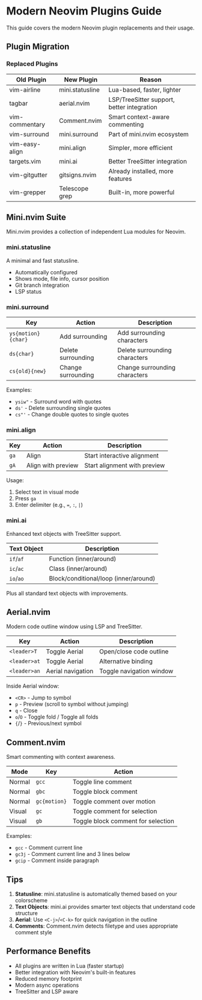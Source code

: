 # Modern Neovim Plugins Guide

This guide covers the modern Neovim plugin replacements and their usage.

## Plugin Migration

### Replaced Plugins

| Old Plugin | New Plugin | Reason |
|------------|------------|---------|
| vim-airline | mini.statusline | Lua-based, faster, lighter |
| tagbar | aerial.nvim | LSP/TreeSitter support, better integration |
| vim-commentary | Comment.nvim | Smart context-aware commenting |
| vim-surround | mini.surround | Part of mini.nvim ecosystem |
| vim-easy-align | mini.align | Simpler, more efficient |
| targets.vim | mini.ai | Better TreeSitter integration |
| vim-gitgutter | gitsigns.nvim | Already installed, more features |
| vim-grepper | Telescope grep | Built-in, more powerful |

## Mini.nvim Suite

Mini.nvim provides a collection of independent Lua modules for Neovim.

### mini.statusline

A minimal and fast statusline.

- Automatically configured
- Shows mode, file info, cursor position
- Git branch integration
- LSP status

### mini.surround

| Key | Action | Description |
|-----|--------|-------------|
| `ys{motion}{char}` | Add surrounding | Add surrounding characters |
| `ds{char}` | Delete surrounding | Delete surrounding characters |
| `cs{old}{new}` | Change surrounding | Change surrounding characters |

Examples:
- `ysiw"` - Surround word with quotes
- `ds'` - Delete surrounding single quotes
- `cs"'` - Change double quotes to single quotes

### mini.align

| Key | Action | Description |
|-----|--------|-------------|
| `ga` | Align | Start interactive alignment |
| `gA` | Align with preview | Start alignment with preview |

Usage:
1. Select text in visual mode
2. Press `ga`
3. Enter delimiter (e.g., `=`, `:`, `|`)

### mini.ai

Enhanced text objects with TreeSitter support.

| Text Object | Description |
|-------------|-------------|
| `if`/`af` | Function (inner/around) |
| `ic`/`ac` | Class (inner/around) |
| `io`/`ao` | Block/conditional/loop (inner/around) |

Plus all standard text objects with improvements.

## Aerial.nvim

Modern code outline window using LSP and TreeSitter.

| Key | Action | Description |
|-----|--------|-------------|
| `<leader>T` | Toggle Aerial | Open/close code outline |
| `<leader>at` | Toggle Aerial | Alternative binding |
| `<leader>an` | Aerial navigation | Toggle navigation window |

Inside Aerial window:
- `<CR>` - Jump to symbol
- `p` - Preview (scroll to symbol without jumping)
- `q` - Close
- `o`/`O` - Toggle fold / Toggle all folds
- `{`/`}` - Previous/next symbol

## Comment.nvim

Smart commenting with context awareness.

| Mode | Key | Action |
|------|-----|--------|
| Normal | `gcc` | Toggle line comment |
| Normal | `gbc` | Toggle block comment |
| Normal | `gc{motion}` | Toggle comment over motion |
| Visual | `gc` | Toggle comment for selection |
| Visual | `gb` | Toggle block comment for selection |

Examples:
- `gcc` - Comment current line
- `gc3j` - Comment current line and 3 lines below
- `gcip` - Comment inside paragraph

## Tips

1. **Statusline**: mini.statusline is automatically themed based on your colorscheme
2. **Text Objects**: mini.ai provides smarter text objects that understand code structure
3. **Aerial**: Use `<C-j>`/`<C-k>` for quick navigation in the outline
4. **Comments**: Comment.nvim detects filetype and uses appropriate comment style

## Performance Benefits

- All plugins are written in Lua (faster startup)
- Better integration with Neovim's built-in features
- Reduced memory footprint
- Modern async operations
- TreeSitter and LSP aware